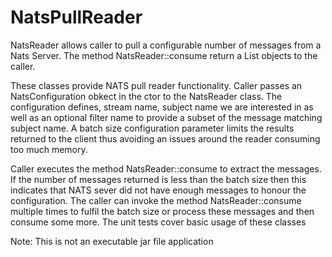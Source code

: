 # NatsPullReader
NatsReader allows caller to pull a configurable number of messages from a Nats Server. The method NatsReader::consume return a List<Message> objects to the caller.

These classes provide  NATS pull reader functionality. Caller passes an NatsConfiguration obkect in the ctor to the NatsReader class.
The configuration defines, stream name, subject name we are interested in as well as an optional filter name to provide a subset of the message matching subject name.
A batch size configuration parameter limits the results returned to the client thus avoiding an issues around the reader consuming too much memory.

Caller executes the method NatsReader::consume to extract the messages. If the number of messages returned is less than the batch size then this indicates that NATS sever did not have enough messages to honour the configuration. The caller can invoke the method NatsReader::consume multiple times to fulfil the batch size or process these messages and then consume some more.
The unit tests cover basic usage of these classes

Note: This is not an executable jar file application
